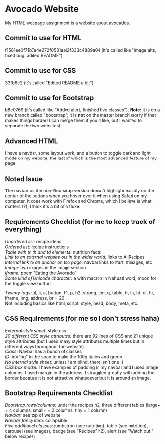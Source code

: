# Avocado Website
My HTML webpage assignment is a website about avocados.

## Commit to use for HTML
f1581ee0f71b7e4e272f0531aa12f333c4889a04 (it's called like "Image alts, fixed bug, added README")

## Commit to use for CSS
33fb6c2 (it's called "Edited README a bit")

## Commit to use for Bootstrap
b8c0769 (it's called like "Added alert, finished five classes"). **Note:** it is on a new branch called "bootstrap"; it is **not** on the master branch (sorry if that makes things harder! I can merge them if you'd like, but I wanted to separate the two websites)

## Advanced HTML
I have a navbar, some layout work, and a button to toggle dark and light mode on my website, the last of which is the most advanced feature of my page.

## Noted Issue
The navbar on the non-Bootstrap version doesn't highlight exactly on the center of the buttons when you hover over it when using Safari on my computer. It does work with Firefox and Chrome, which I believe is what matters (?); I think it's a bit of a fluke.

## Requirements Checklist (for me to keep track of everything)<br/>
*Unordered list:* recipe ideas<br/>
*Ordered list:* recipe instructions<br/>
*Table with tr, th and td elements:* nutrition facts<br/>
*Link to an external website out in the wider world:* links to AllRecipes<br/>
*Internal link to an anchor on the page:* navbar links to #art, #images, etc<br/>
*Image:* two images in the image section<br/>
*iframe:* poem "Eating the Avocado"<br/>
*Some kind of Unicode character:* a with macron in Nahuatl word, moon for the toggle view button<br/>

*Twenty tags:* ul, li, a, button, h1, p, h2, strong, em, q, table, tr, th, td, ol, hr, iframe, img, address, br = 20<br/>
Not including basics like html, script, style, head, body, meta, etc.

## CSS Requirements (for me so I don't stress haha)<br/>
*External style sheet:* style.css<br/>
*20 different CSS style attributes:* there are 92 lines of CSS and 21 unique style attributes (but I used many style attributes multiple times but in different ways throughout the website).<br/>
*Class:* Navbar has a bunch of classes<br/>
*ID:* id="hg" in the span to make the 100g italics and green<br/>
*No internal style sheet:* unless I am blind, there isn't one :)<br/>
*CSS box model:* I have examples of padding in my navbar and I used image columns. I used margin in the address. I struggled greatly with adding the border because it is not attractive whatsoever but it is around an image.

## Bootstrap Requirements Checklist
*Bootstrap rows/columns:* under the recipes h2, three different tables (large+ = 4 columns, small+ = 2 columns, tiny = 1 column)<br/>
*Navbar:* see top of website<br/>
*Navbar fancy item:* collapsible<br/>
*Five additional classes:* jumbotron (see nutrition), table (see nutrition), carousel (see images), badge (see "Recipes" h2), alert (see "Watch out!" below recipes)
